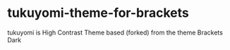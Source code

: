 # tukuyomi-theme-for-brackets
tukuyomi is High Contrast Theme based (forked) from the theme Brackets Dark



